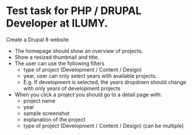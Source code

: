 # Test task for PHP / DRUPAL Developer at ILUMY.
Create a Drupal 8 website
* The homepage should show an overview of projects.
* Show a resized thumbnail and title.
* The user can use the following filters
    * type of project (Development / Content / Design)
    * year, user can only select years with available projects.
    * E.g. If development is selected, the years dropdown should change with only years of development projects
* When you click a project you should go to a detail page with:
    * project name
    * year
    * sample screenshot
    * explanation of the project
    * type of project (Development / Content / Design) (can be multiple)